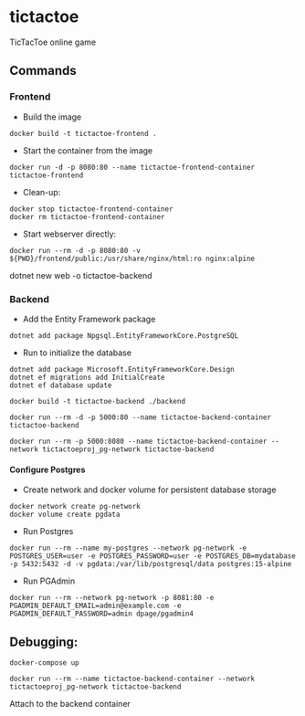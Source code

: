 # tictactoe
TicTacToe online game

## Commands

### Frontend

* Build the image

```console
docker build -t tictactoe-frontend .
```

* Start the container from the image

```console
docker run -d -p 8080:80 --name tictactoe-frontend-container tictactoe-frontend
```

* Clean-up:

```console
docker stop tictactoe-frontend-container
docker rm tictactoe-frontend-container
```


* Start webserver directly:

```console
docker run --rm -d -p 8080:80 -v ${PWD}/frontend/public:/usr/share/nginx/html:ro nginx:alpine
```


dotnet new web -o tictactoe-backend



### Backend

* Add the Entity Framework package

```console
dotnet add package Npgsql.EntityFrameworkCore.PostgreSQL
```

* Run to initialize the database

```console
dotnet add package Microsoft.EntityFrameworkCore.Design
dotnet ef migrations add InitialCreate
dotnet ef database update
```

```console
docker build -t tictactoe-backend ./backend

docker run --rm -d -p 5000:80 --name tictactoe-backend-container tictactoe-backend

docker run --rm -p 5000:8080 --name tictactoe-backend-container --network tictactoeproj_pg-network tictactoe-backend
```

#### Configure Postgres

* Create network and docker volume for persistent database storage

```console
docker network create pg-network
docker volume create pgdata
```

* Run Postgres

```console
docker run --rm --name my-postgres --network pg-network -e POSTGRES_USER=user -e POSTGRES_PASSWORD=user -e POSTGRES_DB=mydatabase -p 5432:5432 -d -v pgdata:/var/lib/postgresql/data postgres:15-alpine
````

* Run PGAdmin

```console
docker run --rm --network pg-network -p 8081:80 -e PGADMIN_DEFAULT_EMAIL=admin@example.com -e PGADMIN_DEFAULT_PASSWORD=admin dpage/pgadmin4
```

## Debugging:

```console
docker-compose up

docker run --rm --name tictactoe-backend-container --network tictactoeproj_pg-network tictactoe-backend
```

Attach to the backend container

